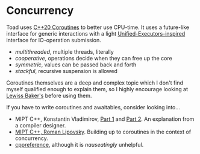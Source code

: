 # Concurrency

Toad uses [C++20 Coroutines](https://en.cppreference.com/w/cpp/language/coroutines.html) to better use CPU-time. It uses a future-like interface for generic interactions with a light [Unified-Executors-inspired](https://www.open-std.org/jtc1/sc22/wg21/docs/papers/2020/p0443r14.html) interface for IO-operation submission. 

- *multithreaded*, multiple threads, literally
- *cooperative*, operations decide when they can free up the core
- *symmetric*, values can be passed back and forth
- *stackful*, recursive suspension is allowed

Coroutines themselves are a deep and complex topic which I don't find myself qualified enough to explain them, so I highly encourage looking at [Lewiss Baker's](https://lewissbaker.github.io/2017/09/25/coroutine-theory) before using them.

If you have to write coroutines and awaitables, consider looking into...

- MIPT C++, Konstantin Vladimirov, [Part 1](https://www.youtube.com/watch?v=mDajl0pIUjQ) and [Part 2](https://www.youtube.com/watch?v=WZhxMwKaXmw). An explanation from a compiler designer.
- [MIPT C++, Roman Lipovsky](https://www.youtube.com/watch?v=bRthJk8pKjw). Building up to coroutines in the context of concurrency.
- [cppreference](https://en.cppreference.com/w/cpp/language/coroutines.html), although it is *nauseatingly* unhelpful.
